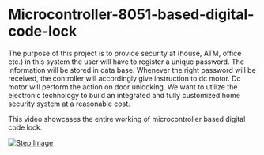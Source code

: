 # Microcontroller-8051-based-digital-code-lock
The purpose of this project is to provide security at (house, ATM, office etc.) in this system the user will have to register a unique password. The information will be stored in data base. Whenever the right password will be received, the controller will accordingly give instruction to dc motor. Dc motor will perform the action on door unlocking.  We want to utilize the electronic technology to build an integrated and fully customized home security system at a reasonable cost.

This video showcases the entire working of microcontroller based digital code lock.

[![Step Image](https://img.youtube.com/vi/G2IGSfZm4qM/0.jpg)](https://youtu.be/G2IGSfZm4qM)
